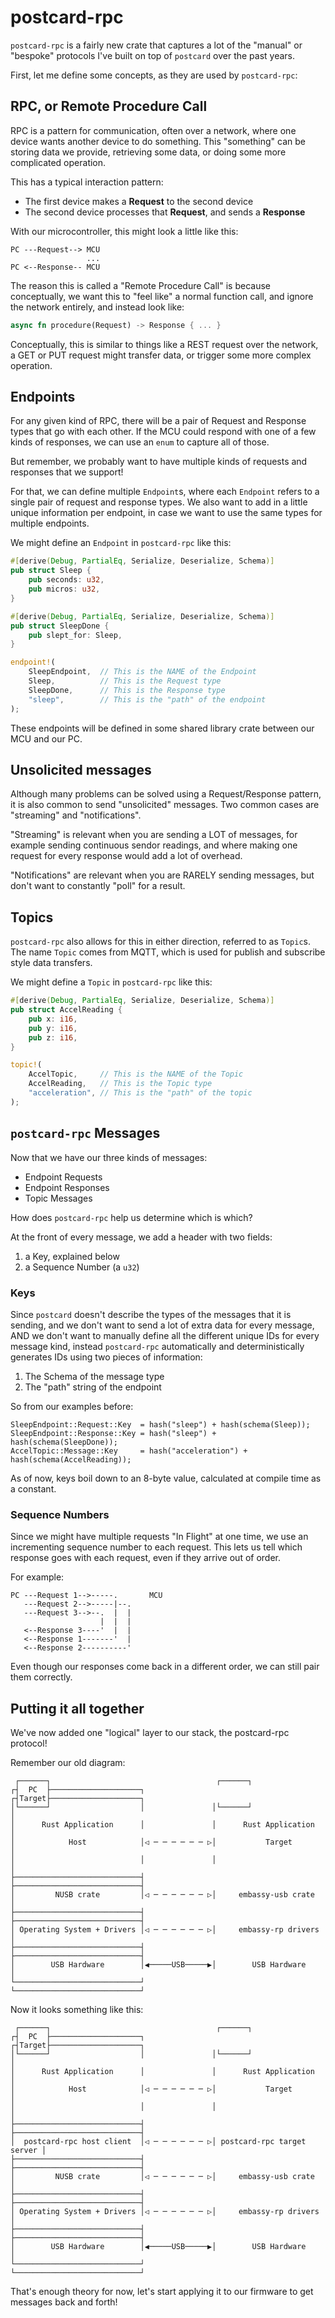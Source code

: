 # postcard-rpc

`postcard-rpc` is a fairly new crate that captures a lot of the "manual" or "bespoke" protocols I've
built on top of `postcard` over the past years.

First, let me define some concepts, as they are used by `postcard-rpc`:

## RPC, or Remote Procedure Call

RPC is a pattern for communication, often over a network, where one device wants another device
to do something. This "something" can be storing data we provide, retrieving some data, or doing
some more complicated operation.

This has a typical interaction pattern:

* The first device makes a **Request** to the second device
* The second device processes that **Request**, and sends a **Response**

With our microcontroller, this might look a little like this:

```text
PC ---Request--> MCU
                 ...
PC <--Response-- MCU
```

The reason this is called a "Remote Procedure Call" is because conceptually, we want this to
"feel like" a normal function call, and ignore the network entirely, and instead look like:

```rust
async fn procedure(Request) -> Response { ... }
```

Conceptually, this is similar to things like a REST request over the network, a GET or PUT request
might transfer data, or trigger some more complex operation.

## Endpoints

For any given kind of RPC, there will be a pair of Request and Response types that go with each
other. If the MCU could respond with one of a few kinds of responses, we can use an `enum` to
capture all of those.

But remember, we probably want to have multiple kinds of requests and responses that we support!

For that, we can define multiple `Endpoint`s, where each `Endpoint` refers to a single pair of
request and response types. We also want to add in a little unique information per endpoint, in
case we want to use the same types for multiple endpoints.

We might define an `Endpoint` in `postcard-rpc` like this:

```rust
#[derive(Debug, PartialEq, Serialize, Deserialize, Schema)]
pub struct Sleep {
    pub seconds: u32,
    pub micros: u32,
}

#[derive(Debug, PartialEq, Serialize, Deserialize, Schema)]
pub struct SleepDone {
    pub slept_for: Sleep,
}

endpoint!(
    SleepEndpoint,  // This is the NAME of the Endpoint
    Sleep,          // This is the Request type
    SleepDone,      // This is the Response type
    "sleep",        // This is the "path" of the endpoint
);
```

These endpoints will be defined in some shared library crate between our MCU and our PC.

## Unsolicited messages

Although many problems can be solved using a Request/Response pattern, it is also common to send
"unsolicited" messages. Two common cases are "streaming" and "notifications".

"Streaming" is relevant when you are sending a LOT of messages, for example sending continuous
sendor readings, and where making one request for every response would add a lot of overhead.

"Notifications" are relevant when you are RARELY sending messages, but don't want to constantly
"poll" for a result.

## Topics

`postcard-rpc` also allows for this in either direction, referred to as `Topic`s. The name `Topic`
comes from MQTT, which is used for publish and subscribe style data transfers.

We might define a `Topic` in `postcard-rpc` like this:

```rust
#[derive(Debug, PartialEq, Serialize, Deserialize, Schema)]
pub struct AccelReading {
    pub x: i16,
    pub y: i16,
    pub z: i16,
}

topic!(
    AccelTopic,     // This is the NAME of the Topic
    AccelReading,   // This is the Topic type
    "acceleration", // This is the "path" of the topic
);
```

## `postcard-rpc` Messages

Now that we have our three kinds of messages:

* Endpoint Requests
* Endpoint Responses
* Topic Messages

How does `postcard-rpc` help us determine which is which?

At the front of every message, we add a header with two fields:

1. a Key, explained below
2. a Sequence Number (a `u32`)

### Keys

Since `postcard` doesn't describe the types of the messages that it is sending, and we don't want
to send a lot of extra data for every message, AND we don't want to manually define all the
different unique IDs for every message kind, instead `postcard-rpc` automatically and
deterministically generates IDs using two pieces of information:

1. The Schema of the message type
2. The "path" string of the endpoint

So from our examples before:

```
SleepEndpoint::Request::Key  = hash("sleep") + hash(schema(Sleep));
SleepEndpoint::Response::Key = hash("sleep") + hash(schema(SleepDone));
AccelTopic::Message::Key     = hash("acceleration") + hash(schema(AccelReading));
```

As of now, keys boil down to an 8-byte value, calculated at compile time as a constant.

### Sequence Numbers

Since we might have multiple requests "In Flight" at one time, we use an incrementing sequence
number to each request. This lets us tell which response goes with each request, even if they
arrive out of order.

For example:

```text
PC ---Request 1-->-----.       MCU
   ---Request 2-->-----|--.
   ---Request 3-->--.  |  |
                    |  |  |
   <--Response 3----'  |  |
   <--Response 1-------'  |
   <--Response 2----------'
```

Even though our responses come back in a different order, we can still pair them correctly.

## Putting it all together

We've now added one "logical" layer to our stack, the postcard-rpc protocol!

Remember our old diagram:

```text
 ┌──────┐                                     ┌──────┐
┌┤  PC  ├────────────────────┐               ┌┤Target├────────────────────┐
│└──────┘                    │               │└──────┘                    │
│      Rust Application      │               │      Rust Application      │
│            Host            │◁ ─ ─ ─ ─ ─ ─ ▷│           Target           │
│                            │               │                            │
├────────────────────────────┤               ├────────────────────────────┤
│         NUSB crate         │◁ ─ ─ ─ ─ ─ ─ ▷│     embassy-usb crate      │
├────────────────────────────┤               ├────────────────────────────┤
│ Operating System + Drivers │◁ ─ ─ ─ ─ ─ ─ ▷│     embassy-rp drivers     │
├────────────────────────────┤               ├────────────────────────────┤
│        USB Hardware        │◀─────USB─────▶│        USB Hardware        │
└────────────────────────────┘               └────────────────────────────┘
```

Now it looks something like this:

```text
 ┌──────┐                                     ┌──────┐
┌┤  PC  ├────────────────────┐               ┌┤Target├────────────────────┐
│└──────┘                    │               │└──────┘                    │
│      Rust Application      │               │      Rust Application      │
│            Host            │◁ ─ ─ ─ ─ ─ ─ ▷│           Target           │
│                            │               │                            │
├────────────────────────────┤               ├────────────────────────────┤
│  postcard-rpc host client  │◁ ─ ─ ─ ─ ─ ─ ▷│ postcard-rpc target server │
├────────────────────────────┤               ├────────────────────────────┤
│         NUSB crate         │◁ ─ ─ ─ ─ ─ ─ ▷│     embassy-usb crate      │
├────────────────────────────┤               ├────────────────────────────┤
│ Operating System + Drivers │◁ ─ ─ ─ ─ ─ ─ ▷│     embassy-rp drivers     │
├────────────────────────────┤               ├────────────────────────────┤
│        USB Hardware        │◀─────USB─────▶│        USB Hardware        │
└────────────────────────────┘               └────────────────────────────┘
```

That's enough theory for now, let's start applying it to our firmware to get messages back and
forth!

